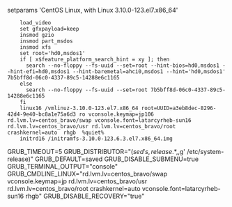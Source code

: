 setparams 'CentOS Linux, with Linux 3.10.0-123.el7.x86_64'

        load_video
        set gfxpayload=keep
        insmod gzio
        insmod part_msdos
        insmod xfs
        set root='hd0,msdos1'
        if [ x$feature_platform_search_hint = xy ]; then
          search --no-floppy --fs-uuid --set=root --hint-bios=hd0,msdos1 --hint-efi=hd0,msdos1 --hint-baremetal=ahci0,msdos1 --hint='hd0,msdos1'  7b5bff8d-06c0-4337-89c5-14288e6c1165
        else
          search --no-floppy --fs-uuid --set=root 7b5bff8d-06c0-4337-89c5-14288e6c1165
        fi
        linux16 /vmlinuz-3.10.0-123.el7.x86_64 root=UUID=a3eb8dec-8296-42d4-9e40-bc8a1e75a6d3 ro vconsole.keymap=jp106 rd.lvm.lv=centos_bravo/swap vconsole.font=latarcyrheb-sun16 rd.lvm.lv=centos_bravo/usr rd.lvm.lv=centos_bravo/root crashkernel=auto  rhgb  %quiet%
        initrd16 /initramfs-3.10.0-123.6.3.el7.x86_64.img


GRUB_TIMEOUT=5
GRUB_DISTRIBUTOR="$(sed 's, release .*$,,g' /etc/system-release)"
GRUB_DEFAULT=saved
GRUB_DISABLE_SUBMENU=true
GRUB_TERMINAL_OUTPUT="console"
GRUB_CMDLINE_LINUX="rd.lvm.lv=centos_bravo/swap vconsole.keymap=jp rd.lvm.lv=centos_bravo/usr rd.lvm.lv=centos_bravo/root crashkernel=auto  vconsole.font=latarcyrheb-sun16 rhgb"
GRUB_DISABLE_RECOVERY="true"